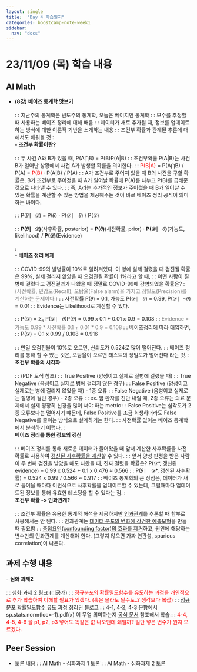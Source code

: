 ```yaml
---
layout: single
title:  "Day 4 학습일지"
categories: boostcamp-note-week1
sidebar:
  nav: "docs"
---
```


# 23/11/09 (목) 학습 내용

<h2>AI Math</h2>

- <b>(8강) 베이즈 통계학 맛보기</b><br><br>
: : 지난주의 통계학은 빈도주의 통계학, 오늘은 베이지언 통계학
: : 모수를 추정할 때 사용하는 베이즈 정리에 대해 배움
: : 데이터가 새로 추가될 때, 정보를 업데이트하는 방식에 대한 이론적 기반을 소개하는 내용
: : 조건부 확률과 관계된 추론에 대해서도 배워볼 것
: <br><b>- 조건부 확률이란?</b><br><br>
: : 두 사건 A와 B가 있을 때, P(A⋂B) = P(B)P(A\|B)
: : 조건부확률 P(A\|B)는 사건 B가 일어난 상황에서 사건 A가 발생할 확률을 의미한다.
: : <span style="color:red">P(B\|A)</span> = P(A⋂B) / P(A) = <span style="color:red">P(B)</span> · P(A\|B) / P(A)
: : A가 조건부로 주어져 있을 때 B의 사건을 구할 확률은, B가 조건부로 주어졌을 때 A가 일어날 확률에 P(A)를 나누고 P(B)를 곱해준 것으로 나타낼 수 있다.
: : 즉, A라는 추가적인 정보가 주어졌을 때 B가 일어날 수 있는 확률을 계산할 수 있는 방법을 제공해주는 것이 바로 베이즈 정리 공식이 의미하는 바이다.<br><br>
: : P(𝜃 ⎸𝒟) = P(𝜃) · P(𝒟 ⎸ 𝜃) / P(𝒟)<br><br>
: : **P(𝜃 ⎸𝒟)**(사후확률, posterior) = **P(𝜃)**(사전확률, prior) · **P(𝒟 ⎸ 𝜃)**(가능도, likelihood) / **P(𝒟)**(Evidence)<br><br>
: <br><b>- 베이즈 정리 예제</b><br><br>
: : COVID-99의 발병률이 10%로 알려져있다. 이 병에 실제 걸렸을 때 검진될 확률은 99%, 실제 걸리지 않았을 때 오검진될 확률이 1%라고 할 때,
: : 어떤 사람이 질병에 걸렸다고 검진결과가 나왔을 때 정말로 COVID-99에 감염되었을 확률은?
: <span style="color:gray">(사전확률, 민감도(Recall), 오탐율(False alarm)을 가지고 정밀도(Precision)를 계산하는 문제이다.)</span>
: : 사전확률 P(𝜃) = 0.1, 가능도 P(𝒟 ⎸ 𝜃) = 0.99, P(𝒟 ⎸¬𝜃) = 0.01
: : Evidence는 Likelihood로 계산할 수 있다.<br><br>
: : P(𝒟) =  Σ<sub>𝜃</sub> P(𝒟 ⎸ 𝜃)P(𝜃) = 0.99 x 0.1 + 0.01 x 0.9 = 0.108
: : <span style="color:gray">Evidence = 가능도 0.99 * 사전확률 0.1 + 0.01 * 0.9 = 0.108</span>
: : 베이즈정리에 따라 대입하면,
: : P(𝒟) = 0.1 x 0.99 / 0.108 ≈ 0.916<br><br>
: : 만일 오검진율이 10%로 오르면, 신뢰도가 0.524로 많이 떨어진다.
: : 베이즈 정리를 통해 할 수 있는 것은, 오탐율이 오르면 테스트의 정밀도가 떨어진다 라는 것.
: <br><b>조건부 확률의 시각화</b><br><br>
: : (PDF 도식 참조)
: : True Positive (양성이고 실제로 질병에 걸렸을 때)
: : True Negative (음성이고 실제로 병에 걸리지 않은 경우)
: : False Positive (양성이고 실제로는 병에 걸리지 않았을 때) - 1종 오류
: : False Negative (음성이고 실제로는 질병에 걸린 경우) - 2종 오류
: : ex. 암 환자를 진단 내릴 때, 2종 오류는 의료 문제에서 실제 굉장히 신경을 많이 써야 하는 metric
: : False Positive는 심각도가 2종 오류보다는 떨어지기 떄문에, False Positive를 조금 희생하더라도 False Negative를 줄이는 방식으로 설계하기는 한다.
: : 사전확률 없이는 베이즈 통계학에서 분석하기 어렵다.
: <br><b>베이즈 정리를 통한 정보의 갱신</b><br><br>
: : 베이즈 정리를 통해 새로운 데이터가 들어왔을 때 앞서 계산한 사후확률을 사전확률로 사용하여 <u>갱신된 사후확률을 계산</u>할 수 있다.
: : 앞서 양성 판정을 받은 사람이 두 번째 검진을 받았을 때도 나왔을 때, 진짜 걸렸을 확률은?
P(𝒟*, 갱신된 evidence) = 0.99 x 0.524 + 0.1 x 0.476 ≈ 0.566
: : P(𝜃 ⎸ 𝒟*, 갱신된 사후확률) = 0.524 x 0.99 / 0.566 ≈ 0.917
: : 베이즈 통계학의 큰 장점은, 데이터가 새로 들어올 때마다 이런식으로 사후확률을 업데이트할 수 있는데, 그럴때마다 업데이트된 정보를 통해 유효한 테스팅을 할 수 있다는 점.
: <br><b>조건부 확률 -> 인과관계?</b><br><br>
: : 조건부 확률은 유용한 통계적 해석을 제공하지만 <u>인과관계</u>를 추론할 때 함부로 사용해서는 안 된다.
: : 인과관계는 <u>데이터 분포의 변화에 강건한 예측모형</u>을 만들 때 필요함
: : <u>중첩요인(confounding factor)의 효과를 제거</u>하고, 원인에 해당하는 변수만의 인과관계를 계산해야 한다. (그렇지 않으면 가짜 연관성, spurious correlation)이 나온다.

<h2>과제 수행 내용</h2>
- <b>심화 과제2</b><br><br>
: : <a href="https://colab.research.google.com/drive/1PmGCTW4C4bbjMWYTAcJclsYVfa3pcYLk#scrollTo=ioq58Xbzow4h">심화 과제 2 링크 (비공개)</a>
: : <span style="color:red">정규분포의 확률밀도함수를 유도하는 과정을 개인적으로 추가 학습하여 이해할 필요가 있겠다. (혹은 몰라도 될수도..? 생각보다 복잡)</span>
: : <a href="https://color-change.tistory.com/61">정규분포 확률밀도함수 유도 과정 정리된 블로그</a>
: : 4-1, 4-2, 4-3 문항에서 sp.stats.norm(loc=-1).pdf(x) 이 무얼 의미하는지 <a href="https://docs.scipy.org/doc/scipy/reference/generated/scipy.stats.norm.html">공식 문서</a> 참조해서 학습
: : <span style="color:red">4-4, 4-5, 4-6 을 p1, p2, p3 넣어도 똑같은 값 나오던데 왜일까? 일단 넣은 변수가 뭔지 모르겠다.</span>

<h2>Peer Session</h2>

- 토론 내용
: : AI Math - 심화과제 1 토론
: : AI Math - 심화과제 2 토론

